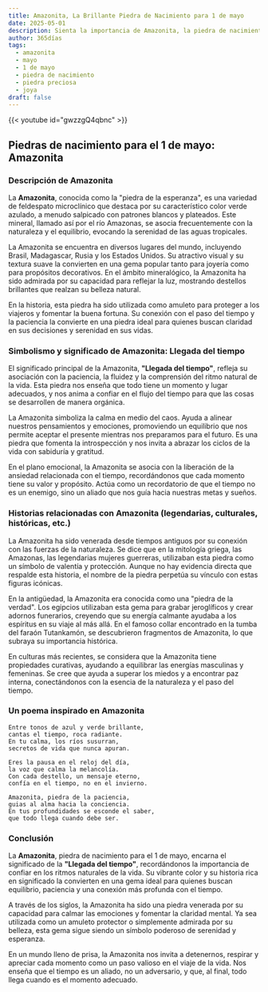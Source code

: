 ```yaml
---
title: Amazonita, La Brillante Piedra de Nacimiento para 1 de mayo
date: 2025-05-01
description: Sienta la importancia de Amazonita, la piedra de nacimiento de 1 de mayo que simboliza Llegada del tiempo. Deje que su belleza y significado iluminen su día.
author: 365días
tags:
  - amazonita
  - mayo
  - 1 de mayo
  - piedra de nacimiento
  - piedra preciosa
  - joya
draft: false
---
```


{{< youtube id="gwzzgQ4qbnc" >}}

## Piedras de nacimiento para el 1 de mayo: Amazonita

### Descripción de Amazonita

La **Amazonita**, conocida como la "piedra de la esperanza", es una variedad de feldespato microclínico que destaca por su característico color verde azulado, a menudo salpicado con patrones blancos y plateados. Este mineral, llamado así por el río Amazonas, se asocia frecuentemente con la naturaleza y el equilibrio, evocando la serenidad de las aguas tropicales.

La Amazonita se encuentra en diversos lugares del mundo, incluyendo Brasil, Madagascar, Rusia y los Estados Unidos. Su atractivo visual y su textura suave la convierten en una gema popular tanto para joyería como para propósitos decorativos. En el ámbito mineralógico, la Amazonita ha sido admirada por su capacidad para reflejar la luz, mostrando destellos brillantes que realzan su belleza natural.

En la historia, esta piedra ha sido utilizada como amuleto para proteger a los viajeros y fomentar la buena fortuna. Su conexión con el paso del tiempo y la paciencia la convierte en una piedra ideal para quienes buscan claridad en sus decisiones y serenidad en sus vidas.

### Simbolismo y significado de Amazonita: Llegada del tiempo

El significado principal de la Amazonita, **"Llegada del tiempo"**, refleja su asociación con la paciencia, la fluidez y la comprensión del ritmo natural de la vida. Esta piedra nos enseña que todo tiene un momento y lugar adecuados, y nos anima a confiar en el flujo del tiempo para que las cosas se desarrollen de manera orgánica.

La Amazonita simboliza la calma en medio del caos. Ayuda a alinear nuestros pensamientos y emociones, promoviendo un equilibrio que nos permite aceptar el presente mientras nos preparamos para el futuro. Es una piedra que fomenta la introspección y nos invita a abrazar los ciclos de la vida con sabiduría y gratitud.

En el plano emocional, la Amazonita se asocia con la liberación de la ansiedad relacionada con el tiempo, recordándonos que cada momento tiene su valor y propósito. Actúa como un recordatorio de que el tiempo no es un enemigo, sino un aliado que nos guía hacia nuestras metas y sueños.

### Historias relacionadas con Amazonita (legendarias, culturales, históricas, etc.)

La Amazonita ha sido venerada desde tiempos antiguos por su conexión con las fuerzas de la naturaleza. Se dice que en la mitología griega, las Amazonas, las legendarias mujeres guerreras, utilizaban esta piedra como un símbolo de valentía y protección. Aunque no hay evidencia directa que respalde esta historia, el nombre de la piedra perpetúa su vínculo con estas figuras icónicas.

En la antigüedad, la Amazonita era conocida como una "piedra de la verdad". Los egipcios utilizaban esta gema para grabar jeroglíficos y crear adornos funerarios, creyendo que su energía calmante ayudaba a los espíritus en su viaje al más allá. En el famoso collar encontrado en la tumba del faraón Tutankamón, se descubrieron fragmentos de Amazonita, lo que subraya su importancia histórica.

En culturas más recientes, se considera que la Amazonita tiene propiedades curativas, ayudando a equilibrar las energías masculinas y femeninas. Se cree que ayuda a superar los miedos y a encontrar paz interna, conectándonos con la esencia de la naturaleza y el paso del tiempo.

### Un poema inspirado en Amazonita

```
Entre tonos de azul y verde brillante,  
cantas el tiempo, roca radiante.  
En tu calma, los ríos susurran,  
secretos de vida que nunca apuran.  

Eres la pausa en el reloj del día,  
la voz que calma la melancolía.  
Con cada destello, un mensaje eterno,  
confía en el tiempo, no en el invierno.  

Amazonita, piedra de la paciencia,  
guias al alma hacia la conciencia.  
En tus profundidades se esconde el saber,  
que todo llega cuando debe ser.  
```

### Conclusión

La **Amazonita**, piedra de nacimiento para el 1 de mayo, encarna el significado de la **"Llegada del tiempo"**, recordándonos la importancia de confiar en los ritmos naturales de la vida. Su vibrante color y su historia rica en significado la convierten en una gema ideal para quienes buscan equilibrio, paciencia y una conexión más profunda con el tiempo.

A través de los siglos, la Amazonita ha sido una piedra venerada por su capacidad para calmar las emociones y fomentar la claridad mental. Ya sea utilizada como un amuleto protector o simplemente admirada por su belleza, esta gema sigue siendo un símbolo poderoso de serenidad y esperanza.

En un mundo lleno de prisa, la Amazonita nos invita a detenernos, respirar y apreciar cada momento como un paso valioso en el viaje de la vida. Nos enseña que el tiempo es un aliado, no un adversario, y que, al final, todo llega cuando es el momento adecuado.